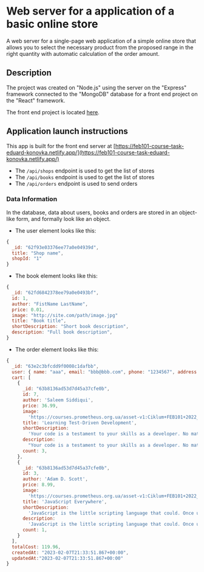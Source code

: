 # Web server for a application of a basic online store

A web server for a single-page web application of a simple online store that
allows you to select the necessary product from the proposed range in the right
quantity with automatic calculation of the order amount.

## Description

The project was created on "Node.js" using the server on the "Express" framework
connected to the "MongoDB" database for a front end project on the "React"
framework.

The front end project is located
[here](https://github.com/Eduard-Konovka/feb101-course-task/).

## Application launch instructions

This app is built for the front end server at
[https://feb101-course-task-eduard-konovka.netlify.app/](https://feb101-course-task-eduard-konovka.netlify.app/)

- The `/api/shops` endpoint is used to get the list of stores
- The `/api/books` endpoint is used to get the list of stores
- The `/api/orders` endpoint is used to send orders

### Data Information

In the database, data about users, books and orders are stored in an object-like
form, and formally look like an object.

- The user element looks like this:

```js
{
  _id: "62f93e03376ee77a0e04939d",
  title: "Shop name",
  shopId: "1"
}
```

- The book element looks like this:

```js
{
  _id: "62fd6842378ee79a0e0493bf",
  id: 1,
  author: "FistName LastName",
  price: 0.01,
  image: "http://site.com/path/image.jpg"
  title: "Book title",
  shortDescription: "Short book description",
  description: "Full book description",
}
```

- The order element looks like this:

```js
{
  _id: "63e2c3bfcdd9f0008c1dafbb",
  user: { name: "aaa", email: "bbb@bbb.com", phone: "1234567", address: "ccc" },
  cart: [
    {
      _id: "63b8136ad53d7d45a37cfe0b",
      id: 7,
      author: 'Saleem Siddiqui',
      price: 36.99,
      image:
        'https://courses.prometheus.org.ua/asset-v1:Ciklum+FEB101+2022_T3+type@asset+block@learning_test_driven_development.jpg',
      title: 'Learning Test-Driven Development',
      shortDescription:
        'Your code is a testament to your skills as a developer. No matter what language you use, code should be clean, elegant, and uncluttered.',
      description:
        "Your code is a testament to your skills as a developer. No matter what language you use, code should be clean, elegant, and uncluttered. By using test-driven development (TDD), you'll write code that's easy to understand, retains its elegance, and works for months, even years, to come. With this indispensable guide, you'll learn how to use TDD with three different languages: Go, JavaScript, and Python. Author Saleem Siddiqui shows you how to tackle domain complexity using a unit test-driven approach. TDD partitions requirements into small, implementable features, enabling you to solve problems irrespective of the languages and frameworks you use. With Learning Test-Driven Development at your side, you'll learn how to incorporate TDD into your regular coding practice.",
      count: 3,
    },
    {
      _id: "63b8136ad53d7d45a37cfe0b",
      id: 3,
      author: 'Adam D. Scott',
      price: 8.99,
      image:
        'https://courses.prometheus.org.ua/asset-v1:Ciklum+FEB101+2022_T3+type@asset+block@javascript_everywhere.jpg',
      title: 'JavaScript Everywhere',
      shortDescription:
        'JavaScript is the little scripting language that could. Once used chiefly to add interactivity to web browser windows, JavaScript is now a primary building block of powerful and robust applications.',
      description:
        'JavaScript is the little scripting language that could. Once used chiefly to add interactivity to web browser windows, JavaScript is now a primary building block of powerful and robust applications. In this practical book, new and experienced JavaScript developers will learn how to use this language to create APIs as well as web, mobile, and desktop applications. Author and engineering leader Adam D. Scott covers technologies such as Node.js, GraphQL, React, React Native, and Electron. Ideal for developers who want to build full stack applications and ambitious web development beginners looking to bootstrap a startup, this book shows you how to create a single CRUD-style application that will work across several platforms.',
      count: 1,
    }
  ],
  totalCost: 119.96,
  createdAt: "2023-02-07T21:33:51.867+00:00",
  updatedAt:"2023-02-07T21:33:51.867+00:00"
}
```
